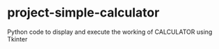 # project-simple-calculator
Python code to display and execute the working of CALCULATOR using Tkinter
